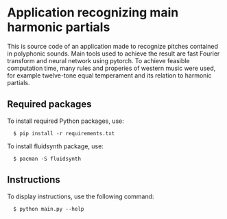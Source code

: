 # Application recognizing main harmonic partials
This is source code of an application made to recognize pitches contained in polyphonic sounds.
Main tools used to achieve the result are fast Fourier transform and neural network using pytorch.
To achieve feasible computation time, many rules and properies of western music were used, for example twelve-tone equal temperament and its relation to harmonic partials.
## Required packages
To install required Python packages, use:
```console
  $ pip install -r requirements.txt 
```
To install fluidsynth package, use:
```console
  $ pacman -S fluidsynth
```
## Instructions
To display instructions, use the following command:
```console
  $ python main.py --help
```

